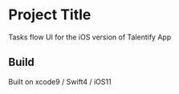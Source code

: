 # Project Title
Tasks flow UI for the iOS version of Talentify App

## Build
Built on xcode9 / Swift4 / iOS11
